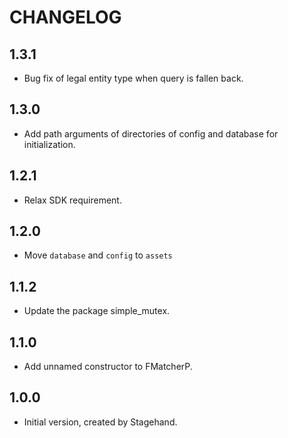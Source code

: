 # CHANGELOG

## 1.3.1

- Bug fix of legal entity type when query is fallen back.

## 1.3.0

- Add path arguments of directories of config and database for initialization.

## 1.2.1

- Relax SDK requirement.

## 1.2.0

- Move `database` and `config` to `assets`

## 1.1.2

- Update the package simple_mutex.

## 1.1.0

- Add unnamed constructor to FMatcherP.

## 1.0.0

- Initial version, created by Stagehand.
